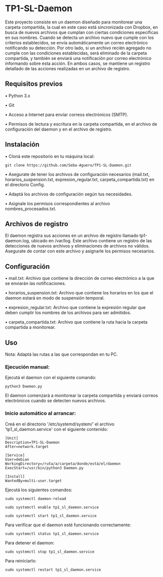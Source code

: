# TP1-SL-Daemon

Este proyecto consiste en un daemon diseñado para monitorear una carpeta compartida, la cual en este caso está sincronizada con Dropbox, en busca de nuevos archivos que cumplan con ciertas condiciones específicas en sus nombres. Cuando se detecta un archivo nuevo que cumple con los criterios establecidos, se envía automáticamente un correo electrónico notificando su detección. Por otro lado, si un archivo recién agregado no cumple con las condiciones establecidas, será eliminado de la carpeta compartida, y también se enviará una notificación por correo electrónico informando sobre esta acción. En ambos casos, se mantiene un registro detallado de las acciones realizadas en un archivo de registro.


## Requisitos previos

• Python 3.x

• Git

• Acceso a Internet para enviar correos electrónicos (SMTP).

• Permisos de lectura y escritura en la carpeta compartida, en el archivo de configuración del daemon y en el archivo de registro.


## Instalación
• Cloná este repositorio en tu máquina local:

    git clone https://github.com/Seba-Aguero/TP1-SL-Daemon.git

• Asegurate de tener los archivos de configuración necesarios (mail.txt, horarios_suspension.txt, expresion_regular.txt, carpeta_compartida.txt) en el directorio Config.

• Adaptá los archivos de configuración según tus necesidades.

• Asignale los permisos correspondientes al archivo nombres_procesados.txt.


## Archivos de registro

El daemon registra sus acciones en un archivo de registro llamado tp1-daemon.log, ubicado en /var/log. Este archivo contiene un registro de las detecciones de nuevos archivos y eliminaciones de archivos no válidos. Asegurate de contar con este archivo y asignarle los permisos necesarios.


## Configuración

• mail.txt: Archivo que contiene la dirección de correo electrónico a la que se enviarán las notificaciones.

• horarios_suspension.txt: Archivo que contiene los horarios en los que el daemon estará en modo de suspensión temporal.

• expresion_regular.txt: Archivo que contiene la expresión regular que deben cumplir los nombres de los archivos para ser admitidos.

• carpeta_compartida.txt: Archivo que contiene la ruta hacia la carpeta compartida a monitorear.


## Uso

Nota: Adaptá las rutas a las que correspondan en tu PC.

### Ejecución manual:

Ejecutá el daemon con el siguiente comando:

    python3 Daemon.py

El daemon comenzará a monitorear la carpeta compartida y enviará correos electrónicos cuando se detecten nuevos archivos.


### Inicio automático al arrancar:

Creá en el directorio '/etc/systemd/system/' el archivo 'tp1_sl_daemon.service' con el siguiente contenido:

    [Unit]
    Description=TP1-SL-Daemon
    After=network.target

    [Service]
    User=debian
    WorkingDirectory=/ruta/a/carpeta/donde/está/el/daemon
    ExecStart=/usr/bin/python3 Daemon.py

    [Install]
    WantedBy=multi-user.target


Ejecutá los siguientes comandos:

    sudo systemctl daemon-reload

    sudo systemctl enable tp1_sl_daemon.service

    sudo systemctl start tp1_sl_daemon.service


Para verificar que el daemon esté funcionando correctamente:

    sudo systemctl status tp1_sl_daemon.service


Para detener el daemon:

    sudo systemctl stop tp1_sl_daemon.service


Para reiniciarlo:

    sudo systemctl restart tp1_sl_daemon.service

